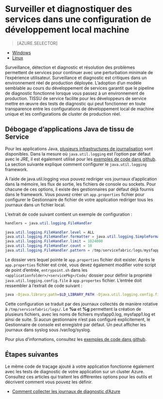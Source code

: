 <properties
   pageTitle="Localement de surveiller et de diagnostiquer les services écrits avec Azure Fabric de Service | Microsoft Azure"
   description="Découvrez comment surveiller et diagnostiquer vos services écrits à l’aide de Microsoft Azure Fabric de Service sur un ordinateur de développement local."
   services="service-fabric"
   documentationCenter=".net"
   authors="mani-ramaswamy"
   manager="timlt"
   editor=""/>

<tags
   ms.service="service-fabric"
   ms.devlang="dotnet"
   ms.topic="article"
   ms.tgt_pltfrm="NA"
   ms.workload="NA"
   ms.date="09/24/2016"
   ms.author="subramar"/>


# <a name="monitor-and-diagnose-services-in-a-local-machine-development-setup"></a>Surveiller et diagnostiquer des services dans une configuration de développement local machine


> [AZURE.SELECTOR]
- [Windows](service-fabric-diagnostics-how-to-monitor-and-diagnose-services-locally.md)
- [Linux](service-fabric-diagnostics-how-to-monitor-and-diagnose-services-locally-linux.md)

Surveillance, détection et diagnostic et résolution des problèmes permettent de services pour continuer avec une perturbation minimale de l’expérience utilisateur. Surveillance et diagnostic est critiques dans un environnement réel de production déployée. L’adoption d’un modèle semblable au cours du développement de services garantit que le pipeline de diagnostic fonctionne lorsque vous passez à un environnement de production. TISSU de service facilite pour les développeurs de service mettre en œuvre des tests de diagnostic qui peut fonctionner en toute transparence entre les configurations de développement local de machine unique et les configurations de cluster de production réel.


## <a name="debugging-service-fabric-java-applications"></a>Débogage d’applications Java de tissu de Service

Pour les applications Java, [plusieurs infrastructures de journalisation](http://en.wikipedia.org/wiki/Java_logging_framework) sont disponibles. Dans la mesure où `java.util.logging` est l’option par défaut avec le JRE, il est également utilisé pour les [exemples de code dans github](http://github.com/Azure-Samples/service-fabric-java-getting-started).  La section suivante explique comment configurer le `java.util.logging` framework. 
 
À l’aide de java.util.logging vous pouvez rediriger vos journaux d’application dans la mémoire, les flux de sortie, les fichiers de console ou sockets. Pour chacune de ces options, il existe des gestionnaires par défaut déjà fournis dans le framework. Vous pouvez créer un `app.properties` fichier pour configurer le Gestionnaire de fichier de votre application rediriger tous les journaux dans un fichier local. 

L’extrait de code suivant contient un exemple de configuration : 

```java 
handlers = java.util.logging.FileHandler
 
java.util.logging.FileHandler.level = ALL
java.util.logging.FileHandler.formatter = java.util.logging.SimpleFormatter
java.util.logging.FileHandler.limit = 1024000
java.util.logging.FileHandler.count = 10
java.util.logging.FileHandler.pattern = /tmp/servicefabric/logs/mysfapp%u.%g.log             
```

Le dossier vers lequel pointe le `app.properties` fichier doit exister. Après le `app.properties` fichier est créé, vous devez également modifier votre script de point d’entrée, `entrypoint.sh` dans les `<applicationfolder>/<servicePkg>/Code/` dossier pour définir la propriété `java.util.logging.config.file` à `app.propertes` fichier. L’entrée doit ressembler à l’extrait de code suivant :

```sh 
java -Djava.library.path=$LD_LIBRARY_PATH -Djava.util.logging.config.file=<path to app.properties> -jar <service name>.jar
```
 
 
Cette configuration se traduit par des journaux collectés de manière rotative à `/tmp/servicefabric/logs/`. Le **%u** et **%g** permettent la création de plusieurs fichiers, avec les noms de fichiers mysfapp0.log, mysfapp1.log et ainsi de suite. Si aucun gestionnaire n’est pas configuré explicitement, le Gestionnaire de console est enregistré par défaut. Un peut afficher les journaux dans syslog sous /var/log/syslog.
 
Pour plus d’informations, consultez les [exemples de code dans github](http://github.com/Azure-Samples/service-fabric-java-getting-started).  



## <a name="next-steps"></a>Étapes suivantes
Le même code de traçage ajouté à votre application fonctionne également avec les tests de diagnostic de votre application sur un cluster Azure. Consultez ces articles qui traitent les différentes options pour les outils et décrivent comment vous pouvez les définir.
* [Comment collecter les journaux de diagnostic d’Azure](service-fabric-diagnostics-how-to-setup-lad.md)
